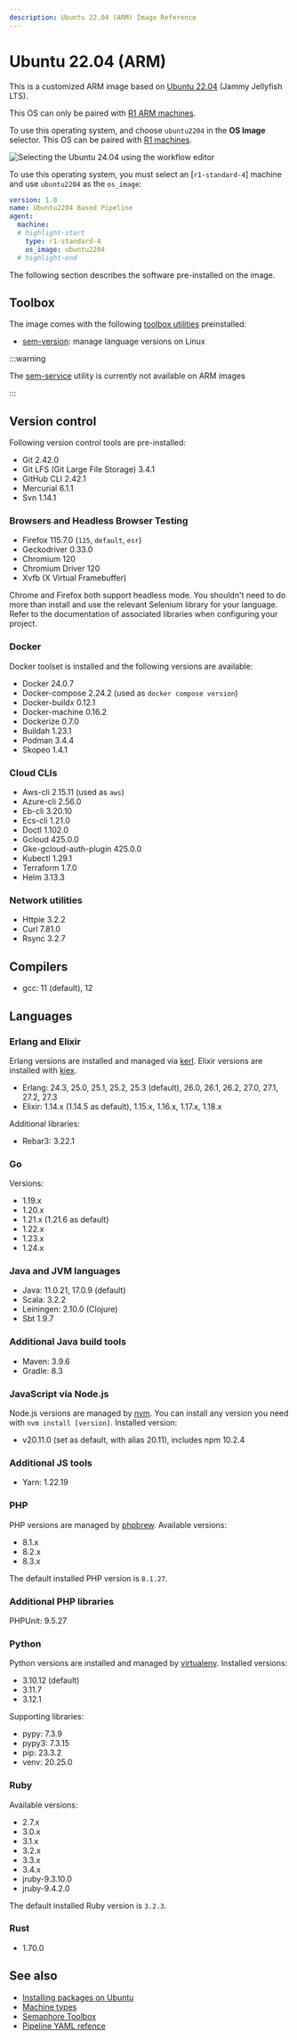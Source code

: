 ```yaml
---
description: Ubuntu 22.04 (ARM) Image Reference
---
```


# Ubuntu 22.04 (ARM)







This is a customized ARM image based on [Ubuntu 22.04](https://wiki.ubuntu.com/JammyJellyfish/ReleaseNotes) (Jammy Jellyfish LTS).

This OS can only be paired with [R1 ARM machines](../machine-types#r1).

<Tabs groupId="editor-yaml">
<TabItem value="editor" label="Editor">

To use this operating system, and choose `ubuntu2204` in the **OS Image** selector. This OS can be paired with [R1 machines](../machine-types#r1).

![Selecting the Ubuntu 24.04 using the workflow editor](./img/ubuntu2204-arm-selector.jpg)

</TabItem>
<TabItem value="yaml" label="YAML">

To use this operating system, you must select an [`r1-standard-4`] machine and use `ubuntu2204` as the `os_image`:

```yaml
version: 1.0
name: Ubuntu2204 Based Pipeline
agent:
  machine:
  # highlight-start
    type: r1-standard-4
    os_image: ubuntu2204
  # highlight-end
```

</TabItem>
</Tabs>

The following section describes the software pre-installed on the image.

## Toolbox

The image comes with the following [toolbox utilities](../toolbox) preinstalled:

- [sem-version](../toolbox#sem-version): manage language versions on Linux

:::warning

The [sem-service](../toolbox#sem-service) utility is currently not available on ARM images

:::

## Version control

Following version control tools are pre-installed:

- Git 2.42.0
- Git LFS (Git Large File Storage) 3.4.1
- GitHub CLI 2.42.1
- Mercurial 6.1.1
- Svn 1.14.1

### Browsers and Headless Browser Testing

- Firefox 115.7.0 (`115`, `default`, `esr`)
- Geckodriver 0.33.0
- Chromium 120
- Chromium Driver 120
- Xvfb (X Virtual Framebuffer)

Chrome and Firefox both support headless mode. You shouldn't need to do more
than install and use the relevant Selenium library for your language.
Refer to the documentation of associated libraries when configuring your project.

### Docker

Docker toolset is installed and the following versions are available:

- Docker 24.0.7
- Docker-compose 2.24.2 (used as `docker compose version`)
- Docker-buildx 0.12.1
- Docker-machine 0.16.2
- Dockerize 0.7.0
- Buildah 1.23.1
- Podman 3.4.4
- Skopeo 1.4.1

### Cloud CLIs

- Aws-cli 2.15.11 (used as `aws`)
- Azure-cli 2.56.0
- Eb-cli 3.20.10
- Ecs-cli 1.21.0
- Doctl 1.102.0
- Gcloud 425.0.0
- Gke-gcloud-auth-plugin 425.0.0
- Kubectl 1.29.1
- Terraform 1.7.0
- Helm 3.13.3

### Network utilities

- Httpie 3.2.2
- Curl 7.81.0
- Rsync 3.2.7

## Compilers

- gcc: 11 (default), 12

## Languages

### Erlang and Elixir

Erlang versions are installed and managed via [kerl](https://github.com/kerl/kerl).
Elixir versions are installed with [kiex](https://github.com/taylor/kiex).

- Erlang: 24.3, 25.0, 25.1, 25.2, 25.3 (default), 26.0, 26.1, 26.2, 27.0, 27.1, 27.2, 27.3
- Elixir: 1.14.x (1.14.5 as default), 1.15.x, 1.16.x, 1.17.x, 1.18.x

Additional libraries:

- Rebar3: 3.22.1

### Go

Versions:

- 1.19.x
- 1.20.x
- 1.21.x (1.21.6 as default)
- 1.22.x
- 1.23.x
- 1.24.x

### Java and JVM languages

- Java: 11.0.21, 17.0.9 (default)
- Scala: 3.2.2
- Leiningen: 2.10.0 (Clojure)
- Sbt 1.9.7

### Additional Java build tools

- Maven: 3.9.6
- Gradle: 8.3

### JavaScript via Node.js

Node.js versions are managed by [nvm](https://github.com/nvm-sh/nvm).
You can install any version you need with `nvm install [version]`.
Installed version:

- v20.11.0 (set as default, with alias 20.11), includes npm 10.2.4

### Additional JS tools

- Yarn: 1.22.19

### PHP

PHP versions are managed by [phpbrew](https://github.com/phpbrew/phpbrew).
Available versions:

- 8.1.x
- 8.2.x
- 8.3.x

The default installed PHP version is `8.1.27`.

### Additional PHP libraries

PHPUnit: 9.5.27

### Python

Python versions are installed and managed by
[virtualenv](https://virtualenv.pypa.io/en/stable/). Installed versions:

- 3.10.12 (default)
- 3.11.7
- 3.12.1

Supporting libraries:

- pypy: 7.3.9
- pypy3: 7.3.15
- pip: 23.3.2
- venv: 20.25.0

### Ruby

Available versions:

- 2.7.x
- 3.0.x
- 3.1.x
- 3.2.x
- 3.3.x
- 3.4.x
- jruby-9.3.10.0
- jruby-9.4.2.0

The default installed Ruby version is `3.2.3`.

### Rust

- 1.70.0

## See also

- [Installing packages on Ubuntu](../os-ubuntu)
- [Machine types](../machine-types)
- [Semaphore Toolbox](../toolbox)
- [Pipeline YAML refence](../pipeline-yaml)
